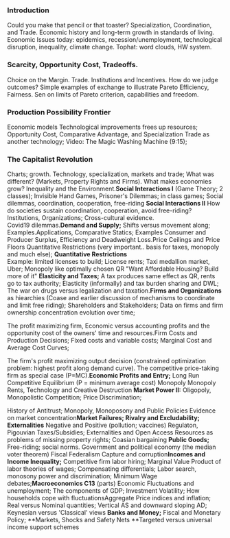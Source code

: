 ### **Introduction**

Could you make that pencil or that toaster? Specialization, Coordination, and Trade.
Economic history and long-term growth in standards of living.
Economic Issues today: epidemics, recession/unemployment, technological disruption, inequality, climate change.
Tophat: word clouds, HW system.

### Scarcity, Opportunity Cost, Tradeoffs.

Choice on the Margin. Trade. Institutions and Incentives.
How do we judge outcomes? Simple examples of exchange to illustrate Pareto Efficiency, Fairness. Sen on limits of Pareto criterion, capabilities and freedom.

### Production Possibility Frontier

Economic models
Technological improvements frees up resources; 
Opportunity Cost, Comparative Advantage, and Specialization
Trade as another technology; 
Video: The Magic Washing Machine (9:15); 

### The Capitalist Revolution  

Charts; growth. Technology, specialization, markets and trade; What  was different? (Markets, Property Rights and Firms).  What makes economies grow?  Inequality and the Environment.**Social Interactions I** (Game Theory; 2 classes); Invisible Hand Games, Prisoner's Dilemmas; in class games; Social dilemmas, coordination, cooperation, free-riding  **Social Interactions II** 
How do societies sustain coordination, cooperation, avoid free-riding? 
Institutions, Organizations; Cross-cultural evidence.  
Covid19 dilemmas.**Demand and Supply;** 
Shifts versus movement along; 
Examples.Applications, Comparative Statics; Examples
Consumer and Producer Surplus, 
Efficiency and Deadweight Loss.Price Ceilings and Price Floors
Quantitative Restrictions 
(very important.. basis for taxes, monopoly and much else);
**Quantitative Restrictions**  
Example: limited licenses to build; License rents;
Taxi medallion market, Uber;
Monopoly like optimally chosen QR
"Want Affordable Housing? Build more of it" **Elasticity and Taxes;**
A tax produces same effect as QR, rents go to tax authority;
Elasticity (informally) and tax burden sharing and DWL;
The war on drugs versus legalization and taxation.**Firms and Organizations** as hiearchies 
(Coase and earlier discussion of mechanisms to coordinate and limit free riding);
Shareholders and Stakeholders;
Data on firms and firm ownership concentration evolution over time;

The profit maximizing firm,
Economic versus accounting profits and the opportunity cost of the owners' time and resources.Firm Costs and Production Decisions;
Fixed costs and variable costs;
Marginal Cost and Average Cost Curves;

The firm's profit maximizing output decision (constrained optimization problem: highest profit along demand curve).
The competitive price-taking firm as special case (P=MC).**Economic Profits and Entry;** 
Long Run Competitive Equilibrium 
(P = minimum average cost)
Monopoly
Monopoly Rents, Technology and Creative Destruction **Market Power II:**
Oligopoly, Monopolistic Competition;
Price Discrimination;

History of Antitrust;
Monopoly, Monoposony and Public Policies
Evidence on market concentration**Market Failures;
Rivalry and Excludability;
Externalities** Negative and Positive (pollution; vaccines)
Regulaton, Pigouvian Taxes/Subsidies;
Externalities and Open Access Resources as problems of missing property rights;
Coasian bargaining **Public Goods;** 
Free-riding; social norms.
Government and political economy (the median voter theorem)
Fiscal Federalism
Capture and corruption**Incomes and Income Inequality;** 
Competitive firm labor hiring; 
Marginal Value Product of labor theories of wages; 
Compensating differentials; 
Labor search, monosony power and discrimination; 
Minimum Wage debates;**Macroeconomics
C13** (parts) Economic Fluctuations and unemployment;
The components of GDP;
Investment Volatility;
How households cope with fluctuationsAggregate Price indices and inflation;
Real versus Nominal quantities;
Vertical AS and downward sloping AD;
Keynesian versus 'Classical' views
**Banks and Money;**
Fiscal and Monetary Policy;
**Markets, Shocks and Safety Nets
**Targeted versus universal income support schemes